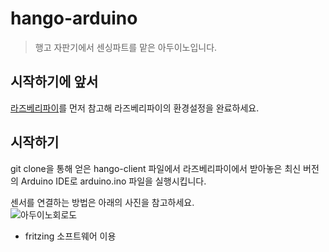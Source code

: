 # hango-arduino
> 행고 자판기에서 센싱파트를 맡은 아두이노입니다.

## 시작하기에 앞서
   [라즈베리파이](https://github.com/golagola2020/hango-client/tree/master/hardware/raspberry)를 먼저 참고해 라즈베리파이의 환경설정을 완료하세요.

## 시작하기
   git clone을 통해 얻은 hango-client 파일에서 라즈베리파이에서 받아놓은 최신 버전의 Arduino IDE로 arduino.ino 파일을 실행시킵니다.

   센서를 연결하는 방법은 아래의 사진을 참고하세요.   
![아두이노회로도](https://user-images.githubusercontent.com/67812466/91508998-032b2b80-e914-11ea-89ff-3ad44a6b3fe3.png)
* fritzing 소프트웨어 이용 
